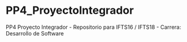 # PP4_ProyectoIntegrador
PP4 Proyecto Integrador - Repositorio para IFTS16 / IFTS18 - Carrera: Desarrollo de Software
